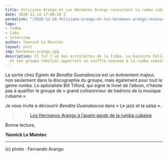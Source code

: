 ```yaml
---
title: Feliciano Arango et Los Hermanos Arango revisitent la rumba cubaine
date: 2020-11-14 17:00:39 Z
permalink: "/2020-11-14-feliciano-arango-et-los-hermanos-arango-renouvellent-la-rumba-cubaine/"
tags:
- rumba
- Cuba
- interview
author: Yannick Le Maintec
layout: post
img: hermanos-arango.jpg
description: Il fut l'un des architectes de la timba. Le bassiste Feliciano Arango
  et son groupe familial apportent un souffle nouveau à la rumba cubaine.
---
```


La sortie chez Egrem de *Bendita Guanabacoa* est un événement majeur, non seulement dans la discographie du groupe, mais également pour tout le genre rumba. Le spécialiste Bill Tilford, qui signe le livret de l’album, n’hésite pas à qualifier le groupe de « grand collisionneur de hadrons de la musique cubaine ».

Je vous invite à découvrir *Bendita Guanabacoa* dans  « Le jazz et la salsa ».

>> [Los Hermanos Arango à l’avant-garde de la rumba cubaine](https://www.lemonde.fr/le-jazz-et-la-salsa/article/2020/10/03/los-hermanos-arango-a-l-avant-garde-de-la-rumba-cubaine_6054624_5324427.html)


Bonne lecture,

**Yannick Le Maintec**

---
(c) photo : Fernando Arango
